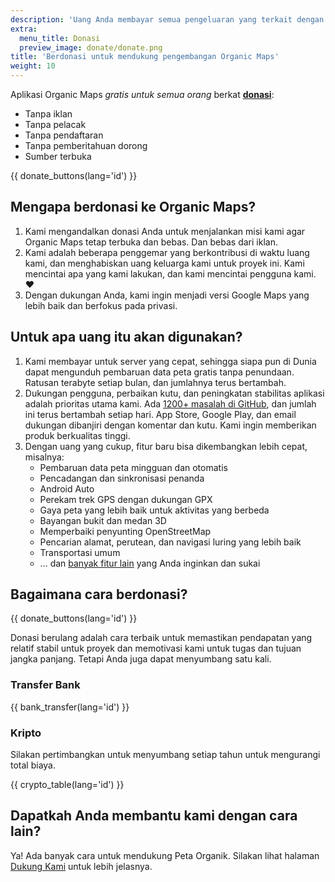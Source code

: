 ```yaml
---
description: 'Uang Anda membayar semua pengeluaran yang terkait dengan proyek dan memotivasi kami untuk meningkatkan Organic Maps.'
extra:
  menu_title: Donasi
  preview_image: donate/donate.png
title: 'Berdonasi untuk mendukung pengembangan Organic Maps'
weight: 10
---
```


Aplikasi Organic Maps _gratis untuk semua orang_ berkat
**[donasi][stripe]**:

- Tanpa iklan
- Tanpa pelacak
- Tanpa pendaftaran
- Tanpa pemberitahuan dorong
- Sumber terbuka

{{ donate_buttons(lang='id') }}

## Mengapa berdonasi ke Organic Maps?

1. Kami mengandalkan donasi Anda untuk menjalankan misi kami agar Organic
   Maps tetap terbuka dan bebas.  Dan bebas dari iklan.
2. Kami adalah beberapa penggemar yang berkontribusi di waktu luang kami,
   dan menghabiskan uang keluarga kami untuk proyek ini.  Kami mencintai apa
   yang kami lakukan, dan kami mencintai pengguna kami. ❤️
3. Dengan dukungan Anda, kami ingin menjadi versi Google Maps yang lebih
   baik dan berfokus pada privasi.

## Untuk apa uang itu akan digunakan?

1. Kami membayar untuk server yang cepat, sehingga siapa pun di Dunia dapat
   mengunduh pembaruan data peta gratis tanpa penundaan.  Ratusan terabyte
   setiap bulan, dan jumlahnya terus bertambah.
2. Dukungan pengguna, perbaikan kutu, dan peningkatan stabilitas aplikasi
   adalah prioritas utama kami.  Ada [1200+ masalah di GitHub][github
   issues], dan jumlah ini terus bertambah setiap hari.  App Store, Google
   Play, dan email dukungan dibanjiri dengan komentar dan kutu. Kami ingin
   memberikan produk berkualitas tinggi.
3. Dengan uang yang cukup, fitur baru bisa dikembangkan lebih cepat,
   misalnya:
   - Pembaruan data peta mingguan dan otomatis
   - Pencadangan dan sinkronisasi penanda
   - Android Auto
   - Perekam trek GPS dengan dukungan GPX
   - Gaya peta yang lebih baik untuk aktivitas yang berbeda
   - Bayangan bukit dan medan 3D
   - Memperbaiki penyunting OpenStreetMap
   - Pencarian alamat, perutean, dan navigasi luring yang lebih baik
   - Transportasi umum
   - … dan [banyak fitur lain][github issues] yang Anda inginkan dan sukai

## Bagaimana cara berdonasi?

{{ donate_buttons(lang='id') }}

Donasi berulang adalah cara terbaik untuk memastikan pendapatan yang relatif
stabil untuk proyek dan memotivasi kami untuk tugas dan tujuan jangka
panjang. Tetapi Anda juga dapat menyumbang satu kali.

### Transfer Bank

{{ bank_transfer(lang='id') }}

### Kripto

Silakan pertimbangkan untuk menyumbang setiap tahun untuk mengurangi total
biaya.

{{ crypto_table(lang='id') }}

## Dapatkah Anda membantu kami dengan cara lain?

Ya! Ada banyak cara untuk mendukung Peta Organik. Silakan lihat halaman
[Dukung Kami](@/support-us/index.id.md) untuk lebih jelasnya.

[stripe]: https://donate.organicmaps.app/ "Donasi melalui Stripe"
[github issues]: https://github.com/organicmaps/organicmaps/issues "GitHub Issues"
